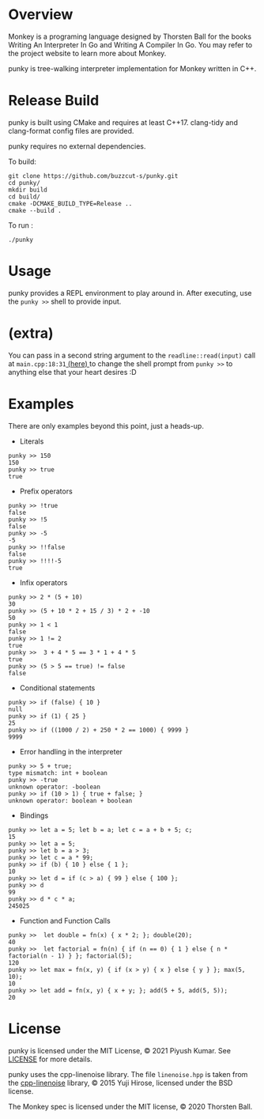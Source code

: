 # Overview
Monkey is a programing language designed by Thorsten Ball for the books Writing An Interpreter In Go and Writing A Compiler In Go. You may refer to the project website to learn more about Monkey.

punky is tree-walking interpreter implementation for Monkey written in C++.

# Release Build
punky is built using CMake and requires at least C++17. clang-tidy and clang-format config files are provided.

punky requires no external dependencies.

To build:

```
git clone https://github.com/buzzcut-s/punky.git
cd punky/
mkdir build
cd build/
cmake -DCMAKE_BUILD_TYPE=Release ..
cmake --build .
```

To run :
``` 
./punky
```

# Usage  
punky provides a REPL environment to play around in. 
After executing, use the ```punky >>``` shell to provide input. 


# (extra)
You can pass in a second string argument to the ```readline::read(input)``` call at ```main.cpp:18:31```[ (here) ](https://github.com/buzzcut-s/punky/blob/main/src/main.cpp#L18) to change the shell prompt from ```punky >>``` to anything else that your heart desires :D

# Examples
There are only examples beyond this point, just a heads-up.

- Literals
```
punky >> 150
150
punky >> true
true
```

- Prefix operators
```
punky >> !true
false
punky >> !5
false
punky >> -5
-5
punky >> !!false
false
punky >> !!!!-5
true
```

- Infix operators
```
punky >> 2 * (5 + 10)
30
punky >> (5 + 10 * 2 + 15 / 3) * 2 + -10
50
punky >> 1 < 1
false
punky >> 1 != 2
true
punky >>  3 + 4 * 5 == 3 * 1 + 4 * 5
true
punky >> (5 > 5 == true) != false
false
```

- Conditional statements
```
punky >> if (false) { 10 }
null
punky >> if (1) { 25 }
25
punky >> if ((1000 / 2) + 250 * 2 == 1000) { 9999 }
9999
````

- Error handling in the interpreter
```
punky >> 5 + true;
type mismatch: int + boolean
punky >> -true
unknown operator: -boolean
punky >> if (10 > 1) { true + false; }
unknown operator: boolean + boolean
```

- Bindings
```
punky >> let a = 5; let b = a; let c = a + b + 5; c;
15
punky >> let a = 5;
punky >> let b = a > 3;
punky >> let c = a * 99;
punky >> if (b) { 10 } else { 1 };
10
punky >> let d = if (c > a) { 99 } else { 100 };
punky >> d
99
punky >> d * c * a;
245025
```

- Function and Function Calls
```
punky >>  let double = fn(x) { x * 2; }; double(20);
40
punky >>  let factorial = fn(n) { if (n == 0) { 1 } else { n * factorial(n - 1) } }; factorial(5);
120
punky >> let max = fn(x, y) { if (x > y) { x } else { y } }; max(5, 10);
10
punky >> let add = fn(x, y) { x + y; }; add(5 + 5, add(5, 5));
20
```


# License
punky is licensed under the MIT License, © 2021 Piyush Kumar. See [LICENSE](https://github.com/buzzcut-s/punky/blob/nude/LICENSE) for more details.

punky uses the cpp-linenoise library. The file ```linenoise.hpp``` is taken from the [cpp-linenoise](https://github.com/yhirose/cpp-linenoise) library, © 2015 Yuji Hirose, licensed under the BSD license.

The Monkey spec is licensed under the MIT license, © 2020 Thorsten Ball.

